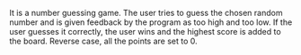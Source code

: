 It is a number guessing game. The user tries to guess the chosen random number and is given feedback by the program as too high and too low. If the user guesses it correctly, the user wins and the highest score is added to the board. Reverse case, all the points are set to 0.
